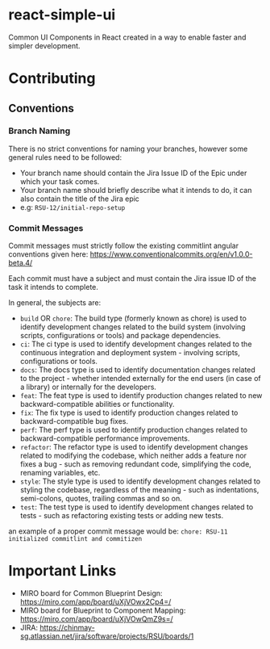 # react-simple-ui

Common UI Components in React created in a way to enable faster and simpler development.


# Contributing

## Conventions

### Branch Naming

There is no strict conventions for naming your branches, however some general rules need to be followed:

  - Your branch name should contain the Jira Issue ID of the Epic under which your task comes.
  - Your branch name should briefly describe what it intends to do, it can also contain the title of the Jira epic
  - e.g: `RSU-12/initial-repo-setup`

### Commit Messages

Commit messages must strictly follow the existing commitlint angular conventions given here: https://www.conventionalcommits.org/en/v1.0.0-beta.4/

Each commit must have a subject and must contain the Jira issue ID of the task it intends to complete.

In general, the subjects are:

- `build` OR `chore`: The build type (formerly known as chore) is used to identify development changes related to the build system (involving scripts, configurations or tools) and package dependencies.
- `ci`: The ci type is used to identify development changes related to the continuous integration and deployment system - involving scripts, configurations or tools.
- `docs`: The docs type is used to identify documentation changes related to the project - whether intended externally for the end users (in case of a library) or internally for the developers.
- `feat`: The feat type is used to identify production changes related to new backward-compatible abilities or functionality.
- `fix`: The fix type is used to identify production changes related to backward-compatible bug fixes.
- `perf`: The perf type is used to identify production changes related to backward-compatible performance improvements.
- `refactor`: The refactor type is used to identify development changes related to modifying the codebase, which neither adds a feature nor fixes a bug - such as removing redundant code, simplifying the code, renaming variables, etc.
- `style`: The style type is used to identify development changes related to styling the codebase, regardless of the meaning - such as indentations, semi-colons, quotes, trailing commas and so on.
- `test`: The test type is used to identify development changes related to tests - such as refactoring existing tests or adding new tests.

an example of a proper commit message would be: `chore: RSU-11 initialized commitlint and commitizen`


# Important Links

  - MIRO board for Common Blueprint Design: https://miro.com/app/board/uXjVOwx2Cp4=/
  - MIRO board for Blueprint to Component Mapping: https://miro.com/app/board/uXjVOwQmZ9s=/
  - JIRA: https://chinmay-sg.atlassian.net/jira/software/projects/RSU/boards/1
